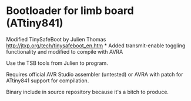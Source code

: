Bootloader for limb board (ATtiny841)
=====================================

Modified TinySafeBoot by Julien Thomas http://jtxp.org/tech/tinysafeboot_en.htm
	* Added transmit-enable toggling functionality and modified
	  to compile with AVRA

Use the TSB tools from Julien to program.

Requires official AVR Studio assembler (untested) or AVRA
with patch for ATtiny841 support for compilation.

Binary include in source repository because it's a bitch to produce.

